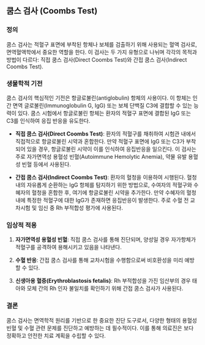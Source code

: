 

## 쿰스 검사 (Coombs Test)

### 정의
쿰스 검사는 적혈구 표면에 부착된 항체나 보체를 검출하기 위해 사용되는 혈액 검사로, 면역혈액학에서 중요한 역할을 한다. 이 검사는 두 가지 유형으로 나뉘며 각각의 목적과 방법이 다르다: 직접 쿰스 검사(Direct Coombs Test)와 간접 쿰스 검사(Indirect Coombs Test).

### 생물학적 기전
쿰스 검사의 핵심적인 기전은 항글로불린(antiglobulin) 항체의 사용이다. 이 항체는 인간 면역 글로불린(Immunoglobulin G, IgG) 또는 보체 단백질 C3에 결합할 수 있는 능력이 있다. 쿰스 시험에서 항글로불린 항체는 환자의 적혈구 표면에 결합된 IgG 또는 C3를 인식하여 응집 반응을 유도한다.

- **직접 쿰스 검사(Direct Coombs Test)**: 환자의 적혈구를 채취하여 시험관 내에서 직접적으로 항글로불린 시약과 혼합한다. 만약 적혈구 표면에 IgG 또는 C3가 부착되어 있을 경우, 항글로불린 시약이 이를 인식하여 응집반응을 일으킨다. 이 검사는 주로 자가면역성 용혈성 빈혈(Autoimmune Hemolytic Anemia), 약물 유발 용혈성 빈혈 등에서 사용된다.

- **간접 쿰스 검사(Indirect Coombs Test)**: 환자의 혈청을 이용하여 시행된다. 혈청 내의 자유롭게 순환하는 IgG 항체를 탐지하기 위한 방법으로, 수여자의 적혈구와 수혜자의 혈청을 혼합한 후, 여기에 항글로불린 시약을 추가한다. 만약 수혜자의 혈청 내에 특정한 적혈구에 대한 IgG가 존재하면 응집반응이 발생한다. 주로 수혈 전 교차시험 및 임신 중 Rh 부적합성 평가에 사용된다.

### 임상적 적용
1. **자가면역성 용혈성 빈혈**: 직접 쿰스 검사를 통해 진단되며, 양성일 경우 자가항체가 적혈구를 공격하여 용해시키고 있음을 나타낸다.

2. **수혈 반응**: 간접 쿰스 검사를 통해 교차시험을 수행함으로써 비호환성을 미리 예방할 수 있다.

3. **신생아용 혈증(Erythroblastosis fetalis)**: Rh 부적합성을 가진 임산부의 경우 태아와 모체 간의 Rh 인자 불일치를 확인하기 위해 간접 쿰스 검사가 사용된다.

### 결론
쿰스 검사는 면역학적 원리를 기반으로 한 중요한 진단 도구로서, 다양한 형태의 용혈성 빈혈 및 수혈 관련 문제를 진단하고 예방하는 데 필수적이다. 이를 통해 의료진은 보다 정확하고 안전한 치료 계획을 수립할 수 있다.